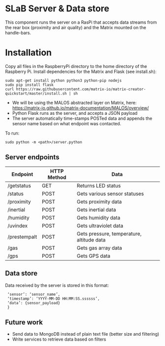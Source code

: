 # SLaB Server & Data store

This component runs the server on a RasPi that accepts data streams from the rear box (proximity and air quality) and the Matrix mounted on the handle-bars.

Installation 
============

Copy all files in the RaspberryPi directory to the home directory of the Raspberry Pi. Install dependencies for the Matrix and Flask (see install.sh):

```
sudo apt-get install python python3 python-pip nodejs
sudo pip install flask
curl https://raw.githubusercontent.com/matrix-io/matrix-creator-quickstart/master/install.sh | sh
```

* We will be using the MALOS abstracted layer on Matrix, here: https://matrix-io.github.io/matrix-documentation/MALOS/overview/ 
* Python Flask runs as the server, and accepts a JSON payload
* The server automatically time-stamps POSTed data and appends the sensor name based on what endpoint was contacted.

To run:

```
sudo python -m <path>/server.python
```

Server endpoints
----------------
| **Endpoint**  | **HTTP Method** | **Data** |
|---|---|---|
| /getstatus | GET | Returns LED status |
| /status | POST | Gets various sensor statuses |
| /proximity | POST | Gets proximity data |
| /inertial | POST | Gets inertial data |
| /humidity | POST | Gets humidity data |
| /uvindex | POST | Gets ultraviolet data |
| /prestempalt | POST | Gets pressure, temperature, altitude data |
| /gas | POST | Gets gas array data |
| /gps | POST | Gets GPS data |

Data store
----------
Data received by the server is stored in this format:
```{
 ‘sensor’: ‘sensor_name’,
 ‘timestamp’: ‘YYYY-MM-DD HH:MM:SS.ssssss’,
 ‘data’: {sensor_payload}
 }
 ```

Future work
-----------
* Send data to MongoDB instead of plain text file (better size and filtering)
* Write services to retrieve data based on filters